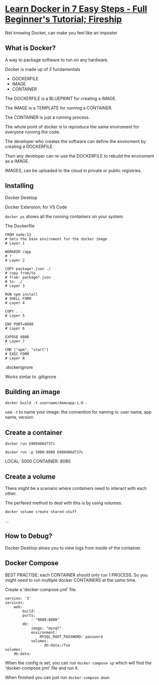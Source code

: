 
# [Learn Docker in 7 Easy Steps - Full Beginner's Tutorial; Fireship](https://www.youtube.com/watch?v=gAkwW2tuIqE)

Not knowing Docker, can make you feel like an imposter.

## What is Docker?

A way to package software to run on any hardware.

Docker is made up of 3 fundamentals

- DOCKERFILE
- IMAGE
- CONTAINER

The DOCKERFILE is a BLUEPRINT for creating a IMAGE.

The IMAGE is a TEMPLATE for running a CONTAINER.

The CONTAINER is just a running process.

The whole point of docker is to reproduce the same enviroment for everyone running the code.

The developer who creates the software can define the enviroment by creating a DOCKERFILE.

Then any developer can re-use the DOCKERFILE to rebuild the enviroment as a IMAGE.

IMAGES, can be uploaded to the cloud in private or public registries.

## Installing

Docker Desktop

Docker Extension; for VS Code

`docker ps` shows all the running containers on your system.

The Dockerfile


````
FROM node:12
# Sets the base enviroment for the docker image
# Layer 1

WORKDIR /app
# ?
# Layer 2

COPY package*.json ./
# copy from/to
# from: package*.json
# to: ./
# Layer 3

RUN npm install
# SHELL FORM
# Layer 4

COPY . .
# Layer 5

ENV PORT=8080
# Layer 6

EXPOSE 8080
# Layer 7

CMD ["npm", "start"]
# EXEC FORM
# Layer 8
````

.dockerignore

Works simlar to .gitignore

## Building an image

`docker build -t username/demoapp:1.0 .`

use `-t` to name your image.
the convention for naming is:
user name, app name, version

## Create a container

`docker run b909406d737c`

`docker run -p 5000:8080 b909406d737c`

LOCAL: 5000
CONTAINER: 8080

## Create a volume

There might be a scenario where containers need to interact with each other.

The perfered method to deal with this is by using volumes.

`docker volume create shared-stuff`

...

## How to Debug?

Docker Desktop alows you to view logs from inside of the container.

## Docker Compose

BEST PRACTISE: each CONTAINER should only run 1 PROCESS. So you might need to run multiple docker CONTAINERS at the same time.

Create a 'docker-compose.yml' file.

````
version: '3'
services:
    web:
        build: .
        ports:
            - "8080:8080"
        db:
            image: "mysql"
            environment:
                MYSQL_ROOT_PASSWORD: password
            volumes:
                - db-data:/foo
volumes:
    db-data:
````

When the config is set, you can run `docker-compose up` which will find the 'docker-compose.yml' file and run it.

When finished you can just run `docker-compose down`

